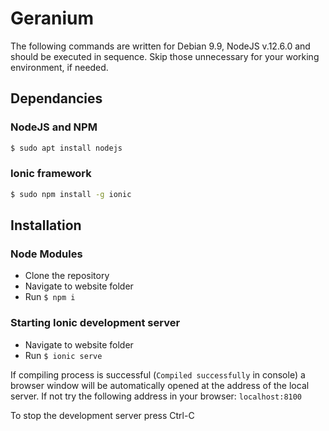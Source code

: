 # Geranium

The following commands are written for Debian 9.9, NodeJS v.12.6.0 and should be executed in sequence. 
Skip those unnecessary for your working environment, if needed.

## Dependancies

### NodeJS and NPM

```bash
$ sudo apt install nodejs
```

### Ionic framework

```bash
$ sudo npm install -g ionic
```

## Installation

### Node Modules

* Clone the repository
* Navigate to website folder
* Run ```$ npm i```

### Starting Ionic development server

* Navigate to website folder
* Run ```$ ionic serve```

If compiling process is successful (```Compiled successfully``` in console) a browser window will be automatically opened at the address of the local server. If not try the following address in your browser: ```localhost:8100```

To stop the development server press Ctrl-C
